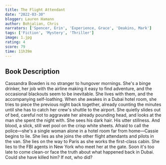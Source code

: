 ```yaml
---
title: The Flight Attendant
date: "2022-03-30"
blogger: Lauren Hamann
author: Bohjalian, Chris
narrators: ['Spencer, Erin', 'Experience, Grace', 'Deakins, Mark']
tags: ['Fiction', 'Mystery', 'Thriller']
image: 1.jpg
rating: 4
score: 79
time: 11h39m
---
```




## Book Description

Cassandra Bowden is no stranger to hungover mornings. She's a binge drinker, her job with the airline making it easy to find adventure, and the occasional blackouts seem to be inevitable. She lives with them, and the accompanying self-loathing. When she awakes in a Dubai hotel room, she tries to piece the previous night back together, already counting the minutes until she has to catch her crew's shuttle to the airport. She quietly slides out of bed, careful not to aggravate her already pounding head, and looks at the man she spent the night with. She sees his dark hair. His utter stillness. And blood, a slick, still wet pool on the crisp white sheets. Afraid to call the police—she's a single woman alone in a hotel room far from home—Cassie begins to lie. She lies as she joins the other flight attendants and pilots in the van. She lies on the way to Paris as she works the first-class cabin. She lies to the FBI agents in New York who meet her at the gate. Soon it's too late to come clean-or face the truth about what happened back in Dubai. Could she have killed him? If not, who did?